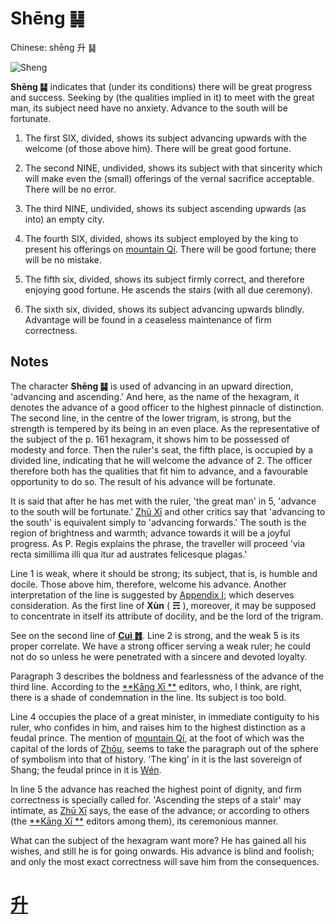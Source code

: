 # Shēng ䷭

Chinese: shēng 升 ䷭

![Sheng](https://88o.io/wp-content/uploads/2018/09/46-e58d87sheng.jpg)

**Shēng ䷭** indicates that (under its conditions) there will be great progress and success. Seeking by (the qualities implied in it) to meet with the great man, its subject need have no anxiety. Advance to the south will be fortunate.

1. The first SIX, divided, shows its subject advancing upwards with the welcome (of those above him). There will be great good fortune.

2. The second NINE, undivided, shows its subject with that sincerity which will make even the (small) offerings of the vernal sacrifice acceptable. There will be no error.

3. The third NINE, undivided, shows its subject ascending upwards (as into) an empty city.

4. The fourth SIX, divided, shows its subject employed by the king to present his offerings on [mountain Qí](https://en.wikipedia.org/wiki/Qishan_County). There will be good fortune; there will be no mistake.

5. The fifth six, divided, shows its subject firmly correct, and therefore enjoying good fortune. He ascends the stairs (with all due ceremony).

6. The sixth six, divided, shows its subject advancing upwards blindly. Advantage will be found in a ceaseless maintenance of firm correctness.

## Notes

The character **Shēng ䷭** is used of advancing in an upward direction, 'advancing and ascending.' And here, as the name of the hexagram, it denotes the advance of a good officer to the highest pinnacle of distinction. The second line, in the centre of the lower trigram, is strong, but the strength is tempered by its being in an even place. As the representative of the subject of the p. 161 hexagram, it shows him to be possessed of modesty and force. Then the ruler's seat, the fifth place, is occupied by a divided line, indicating that he will welcome the advance of 2. The officer therefore both has the qualities that fit him to advance, and a favourable opportunity to do so. The result of his advance will be fortunate.

It is said that after he has met with the ruler, 'the great man' in 5, 'advance to the south will be fortunate.' [Zhū Xī](https://en.wikipedia.org/wiki/Zhu_Xi) and other critics say that 'advancing to the south' is equivalent simply to 'advancing forwards.' The south is the region of brightness and warmth; advance towards it will be a joyful progress. As P. Regis explains the phrase, the traveller will proceed 'via recta simillima illi qua itur ad austrates felicesque plagas.'

Line 1 is weak, where it should be strong; its subject, that is, is humble and docile. Those above him, therefore, welcome his advance. Another interpretation of the line is suggested by [Appendix I](appendix01s2.md#fn_170); which deserves consideration. As the first line of **Xùn** ( **☴** ), moreover, it may be supposed to concentrate in itself its attribute of docility, and be the lord of the trigram.

See on the second line of [**Cuì ䷬**](e89083cui.md). Line 2 is strong, and the weak 5 is its proper correlate. We have a strong officer serving a weak ruler; he could not do so unless he were penetrated with a sincere and devoted loyalty.

Paragraph 3 describes the boldness and fearlessness of the advance of the third line. According to the [**Kāng Xī **](https://en.wikipedia.org/wiki/Kangxi_Dictionary) editors, who, I think, are right, there is a shade of condemnation in the line. Its subject is too bold.

Line 4 occupies the place of a great minister, in immediate contiguity to his ruler, who confides in him, and raises him to the highest distinction as a feudal prince. The mention of [mountain Qí](https://en.wikipedia.org/wiki/Qishan_County), at the foot of which was the capital of the lords of [Zhōu](https://en.wikipedia.org/wiki/Zhou_dynasty), seems to take the paragraph out of the sphere of symbolism into that of history. 'The king' in it is the last sovereign of Shang; the feudal prince in it is [Wén](https://en.wikipedia.org/wiki/King_Wen_of_Zhou).

In line 5 the advance has reached the highest point of dignity, and firm correctness is specially called for. 'Ascending the steps of a stair' may intimate, as [Zhū Xī](https://en.wikipedia.org/wiki/Zhu_Xi) says, the ease of the advance; or according to others (the [**Kāng Xī **](https://en.wikipedia.org/wiki/Kangxi_Dictionary) editors among them), its ceremonious manner.

What can the subject of the hexagram want more? He has gained all his wishes, and still he is for going onwards. His advance is blind and foolish; and only the most exact correctness will save him from the consequences.

# [升](e58d87sheng_cn.md)
